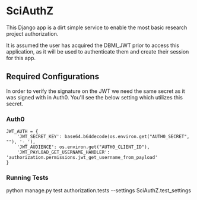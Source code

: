 # SciAuthZ

This Django app is a dirt simple service to enable the most basic research project authorization.

It is assumed the user has acquired the DBMI_JWT prior to access this application, as it will be used to authenticate them and create their session for this app.

## Required Configurations

In order to verify the signature on the JWT we need the same secret as it was signed with in Auth0. You'll see the below setting which utilizes this secret.

### Auth0

~~~
JWT_AUTH = {
    'JWT_SECRET_KEY': base64.b64decode(os.environ.get("AUTH0_SECRET", ""), '-_'),
    'JWT_AUDIENCE': os.environ.get("AUTH0_CLIENT_ID"),
    'JWT_PAYLOAD_GET_USERNAME_HANDLER': 'authorization.permissions.jwt_get_username_from_payload'
}
~~~

### Running Tests
python manage.py test authorization.tests --settings SciAuthZ.test_settings